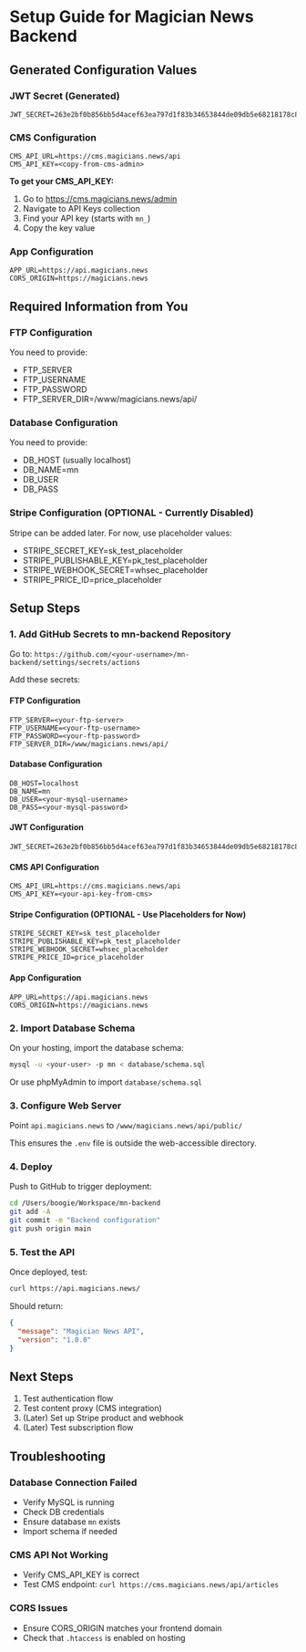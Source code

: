 # Setup Guide for Magician News Backend

## Generated Configuration Values

### JWT Secret (Generated)
```
JWT_SECRET=263e2bf0b856bb5d4acef63ea797d1f83b34653844de09db5e68218178c83b99
```

### CMS Configuration
```
CMS_API_URL=https://cms.magicians.news/api
CMS_API_KEY=<copy-from-cms-admin>
```

**To get your CMS_API_KEY:**
1. Go to https://cms.magicians.news/admin
2. Navigate to API Keys collection
3. Find your API key (starts with `mn_`)
4. Copy the key value

### App Configuration
```
APP_URL=https://api.magicians.news
CORS_ORIGIN=https://magicians.news
```

## Required Information from You

### FTP Configuration
You need to provide:
- FTP_SERVER
- FTP_USERNAME
- FTP_PASSWORD
- FTP_SERVER_DIR=/www/magicians.news/api/

### Database Configuration
You need to provide:
- DB_HOST (usually localhost)
- DB_NAME=mn
- DB_USER
- DB_PASS

### Stripe Configuration (OPTIONAL - Currently Disabled)
Stripe can be added later. For now, use placeholder values:
- STRIPE_SECRET_KEY=sk_test_placeholder
- STRIPE_PUBLISHABLE_KEY=pk_test_placeholder
- STRIPE_WEBHOOK_SECRET=whsec_placeholder
- STRIPE_PRICE_ID=price_placeholder

## Setup Steps

### 1. Add GitHub Secrets to mn-backend Repository

Go to: `https://github.com/<your-username>/mn-backend/settings/secrets/actions`

Add these secrets:

#### FTP Configuration
```
FTP_SERVER=<your-ftp-server>
FTP_USERNAME=<your-ftp-username>
FTP_PASSWORD=<your-ftp-password>
FTP_SERVER_DIR=/www/magicians.news/api/
```

#### Database Configuration
```
DB_HOST=localhost
DB_NAME=mn
DB_USER=<your-mysql-username>
DB_PASS=<your-mysql-password>
```

#### JWT Configuration
```
JWT_SECRET=263e2bf0b856bb5d4acef63ea797d1f83b34653844de09db5e68218178c83b99
```

#### CMS API Configuration
```
CMS_API_URL=https://cms.magicians.news/api
CMS_API_KEY=<your-api-key-from-cms>
```

#### Stripe Configuration (OPTIONAL - Use Placeholders for Now)
```
STRIPE_SECRET_KEY=sk_test_placeholder
STRIPE_PUBLISHABLE_KEY=pk_test_placeholder
STRIPE_WEBHOOK_SECRET=whsec_placeholder
STRIPE_PRICE_ID=price_placeholder
```

#### App Configuration
```
APP_URL=https://api.magicians.news
CORS_ORIGIN=https://magicians.news
```

### 2. Import Database Schema

On your hosting, import the database schema:

```bash
mysql -u <your-user> -p mn < database/schema.sql
```

Or use phpMyAdmin to import `database/schema.sql`

### 3. Configure Web Server

Point `api.magicians.news` to `/www/magicians.news/api/public/`

This ensures the `.env` file is outside the web-accessible directory.

### 4. Deploy

Push to GitHub to trigger deployment:

```bash
cd /Users/boogie/Workspace/mn-backend
git add -A
git commit -m "Backend configuration"
git push origin main
```

### 5. Test the API

Once deployed, test:

```bash
curl https://api.magicians.news/
```

Should return:
```json
{
  "message": "Magician News API",
  "version": "1.0.0"
}
```

## Next Steps

1. Test authentication flow
2. Test content proxy (CMS integration)
3. (Later) Set up Stripe product and webhook
4. (Later) Test subscription flow

## Troubleshooting

### Database Connection Failed
- Verify MySQL is running
- Check DB credentials
- Ensure database `mn` exists
- Import schema if needed

### CMS API Not Working
- Verify CMS_API_KEY is correct
- Test CMS endpoint: `curl https://cms.magicians.news/api/articles`

### CORS Issues
- Ensure CORS_ORIGIN matches your frontend domain
- Check that `.htaccess` is enabled on hosting
